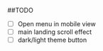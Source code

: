 ##TODO

- [ ] Open menu in mobile view
- [ ] main landing scroll effect
- [ ] dark/light theme button

